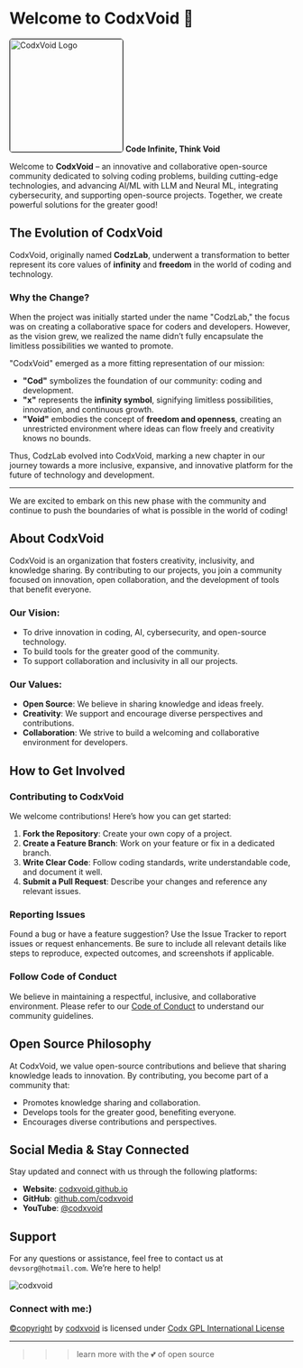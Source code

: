 # Welcome to CodxVoid 👋

<img 
    src="https://github.com/codxvoid/codxvoid.github.io/blob/main/IMG/logo.jpg" 
    style="height: 200px; width: 200px; border: 1px solid black; border-radius: 5px;" 
    alt="CodxVoid Logo"> **Code Infinite, Think Void**

Welcome to **CodxVoid** – an innovative and collaborative open-source community dedicated to solving coding problems, building cutting-edge technologies, and advancing AI/ML with LLM and Neural ML, integrating cybersecurity, and supporting open-source projects. Together, we create powerful solutions for the greater good!

## The Evolution of CodxVoid

CodxVoid, originally named **CodzLab**, underwent a transformation to better represent its core values of **infinity** and **freedom** in the world of coding and technology.

### Why the Change?

When the project was initially started under the name "CodzLab," the focus was on creating a collaborative space for coders and developers. However, as the vision grew, we realized the name didn’t fully encapsulate the limitless possibilities we wanted to promote. 

"CodxVoid" emerged as a more fitting representation of our mission:
- **"Cod"** symbolizes the foundation of our community: coding and development.
- **"x"** represents the **infinity symbol**, signifying limitless possibilities, innovation, and continuous growth.
- **"Void"** embodies the concept of **freedom and openness**, creating an unrestricted environment where ideas can flow freely and creativity knows no bounds.

Thus, CodzLab evolved into CodxVoid, marking a new chapter in our journey towards a more inclusive, expansive, and innovative platform for the future of technology and development.

---

We are excited to embark on this new phase with the community and continue to push the boundaries of what is possible in the world of coding!

## About CodxVoid

CodxVoid is an organization that fosters creativity, inclusivity, and knowledge sharing. By contributing to our projects, you join a community focused on innovation, open collaboration, and the development of tools that benefit everyone.

### Our Vision:
- To drive innovation in coding, AI, cybersecurity, and open-source technology.
- To build tools for the greater good of the community.
- To support collaboration and inclusivity in all our projects.

### Our Values:
- **Open Source**: We believe in sharing knowledge and ideas freely.
- **Creativity**: We support and encourage diverse perspectives and contributions.
- **Collaboration**: We strive to build a welcoming and collaborative environment for developers.

## How to Get Involved

### Contributing to CodxVoid

We welcome contributions! Here’s how you can get started:
1. **Fork the Repository**: Create your own copy of a project.
2. **Create a Feature Branch**: Work on your feature or fix in a dedicated branch.
3. **Write Clear Code**: Follow coding standards, write understandable code, and document it well.
4. **Submit a Pull Request**: Describe your changes and reference any relevant issues.

### Reporting Issues

Found a bug or have a feature suggestion? Use the Issue Tracker to report issues or request enhancements. Be sure to include all relevant details like steps to reproduce, expected outcomes, and screenshots if applicable.

### Follow Code of Conduct

We believe in maintaining a respectful, inclusive, and collaborative environment. Please refer to our [Code of Conduct](https://github.com/codxvoid/.github/blob/main/CODE_OF_CONDUCT.md) to understand our community guidelines.

## Open Source Philosophy

At CodxVoid, we value open-source contributions and believe that sharing knowledge leads to innovation. By contributing, you become part of a community that:
- Promotes knowledge sharing and collaboration.
- Develops tools for the greater good, benefiting everyone.
- Encourages diverse contributions and perspectives.

## Social Media & Stay Connected

Stay updated and connect with us through the following platforms:
- **Website**: [codxvoid.github.io](https://codxvoid.github.io)
- **GitHub**: [github.com/codxvoid](https://github.com/codxvoid)
- **YouTube**: [@codxvoid](https://www.youtube.com/@codxvoid)

## Support

For any questions or assistance, feel free to contact us at `devsorg@hotmail.com`. We’re here to help!

<p align="left"> <img src="https://komarev.com/ghpvc/?username=codxvoid&label=Profile%20views&color=0e75b6&style=flat" alt="codxvoid" /> </p>
<h3 align="left">Connect with me:)</h3>

<p><a property="dct:title" rel="cc:attributionURL" href="http://codxvoid.github.io">&copy;copyright</a> by <a rel="cc:attributionURL dct:creator" property="cc:attributionName" href="https://linkedin.com/company/codxvoid">codxvoid</a> is licensed under <a href="https://github.com/codxvoid/.github/tree/main?tab=License-1-ov-file">Codx GPL International License</a></p>

---
>>> learn more with the 💕 of open source
